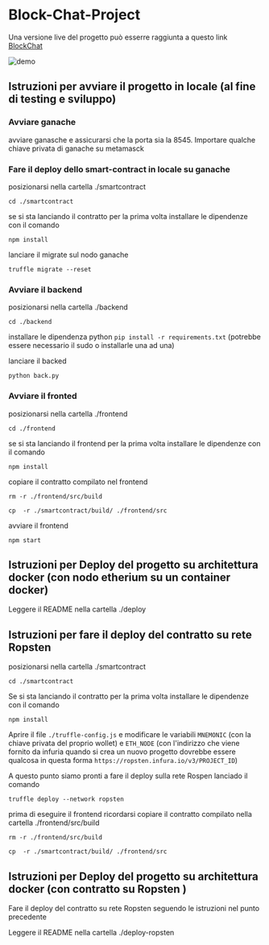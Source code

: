# Block-Chat-Project

Una versione live del progetto può esserre raggiunta a questo link [BlockChat](https://blockchat.mywire.org/)

 
![demo](https://s10.gifyu.com/images/demo9e3ede767934d250.gif)

## Istruzioni per avviare il progetto in locale (al fine di testing e sviluppo)

### Avviare ganache
avviare ganasche e assicurarsi che la porta sia la 8545. Importare qualche chiave privata di ganache su metamasck

### Fare il deploy dello smart-contract in locale su ganache
posizionarsi nella cartella ./smartcontract

`cd ./smartcontract`

se si sta lanciando il contratto per la prima volta installare le dipendenze con il comando 

`npm install`

lanciare il migrate sul nodo ganache

`truffle migrate --reset`


### Avviare il backend

posizionarsi nella cartella ./backend

`cd ./backend`

installare le dipendenza python `pip install -r requirements.txt` (potrebbe essere necessario il sudo o installarle una ad una)

lanciare il backed 

`python back.py`

### Avviare il fronted

posizionarsi nella cartella ./frontend

`cd ./frontend`


se si sta lanciando il frontend per la prima volta installare le dipendenze con il comando 

`npm install`

copiare il contratto compilato nel frontend

`rm -r ./frontend/src/build`

`cp  -r ./smartcontract/build/ ./frontend/src`

avviare il frontend

`npm start`


## Istruzioni per Deploy del progetto su architettura docker (con nodo etherium su un container docker)

Leggere il README nella cartella ./deploy


## Istruzioni per fare il deploy del contratto su rete Ropsten

posizionarsi nella cartella ./smartcontract

`cd ./smartcontract`

Se si sta lanciando il contratto per la prima volta installare le dipendenze con il comando 

`npm install`

Aprire il file `./truffle-config.js` e modificare le variabili `MNEMONIC` 
(con la chiave privata del proprio wollet) e `ETH_NODE` (con l'indirizzo che viene fornito da infuria quando si crea un nuovo progetto dovrebbe essere qualcosa in questa forma `https://ropsten.infura.io/v3/PROJECT_ID`)

A questo punto siamo pronti a fare il deploy sulla rete Rospen lanciado il comando 

`truffle deploy --network ropsten`

prima di eseguire il frontend  ricordarsi copiare il contratto compilato nella cartella ./frontend/src/build

`rm -r ./frontend/src/build`

`cp  -r ./smartcontract/build/ ./frontend/src`


## Istruzioni per Deploy del progetto su architettura docker (con contratto su Ropsten )

Fare il deploy del contratto su rete Ropsten seguendo le istruzioni nel punto precedente

Leggere il README nella cartella ./deploy-ropsten



